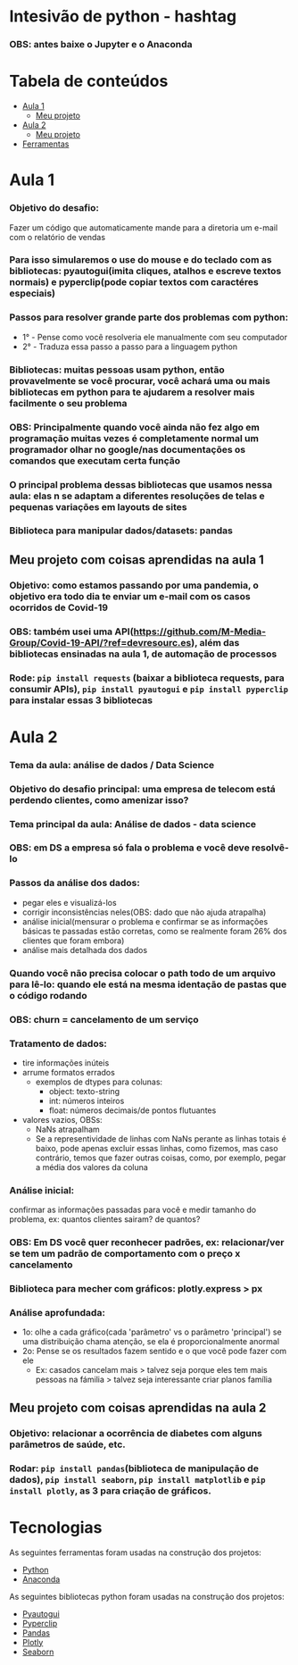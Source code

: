 # Intesivão de python - hashtag 
### OBS: antes baixe o Jupyter e o Anaconda
Tabela de conteúdos
=================
<!--ts-->
   * [Aula 1](#aula-1)
       * [Meu projeto](#meu-projeto-com-coisas-aprendidas-na-aula-1)
   * [Aula 2](#aula-2)
       * [Meu projeto](#meu-projeto-com-coisas-aprendidas-na-aula-2)
   * [Ferramentas](#tecnologias)
<!--te-->
# Aula 1
### Objetivo do desafio:
Fazer um código que automaticamente mande para a diretoria um e-mail com o relatório de vendas
### Para isso simularemos o use do mouse e do teclado com as bibliotecas: pyautogui(imita cliques, atalhos e escreve textos normais) e pyperclip(pode copiar textos com caractéres especiais)
### Passos para resolver grande parte dos problemas com python:
- 1° - Pense como você resolveria ele manualmente com seu computador
- 2° - Traduza essa passo a passo para a linguagem python
### Bibliotecas: muitas pessoas usam python, então provavelmente se você procurar, você achará uma ou mais bibliotecas em python para te ajudarem a resolver mais facilmente o seu problema
### OBS: Principalmente quando você ainda não fez algo em programação muitas vezes é completamente normal um programador olhar no google/nas documentações os comandos que executam certa função
### O  principal problema dessas bibliotecas que usamos nessa aula: elas n se adaptam a diferentes resoluções de telas e pequenas variações em layouts de sites
### Biblioteca para manipular dados/datasets: pandas

## Meu projeto com coisas aprendidas na aula 1
### Objetivo: como estamos passando por uma pandemia, o objetivo era todo dia te enviar um e-mail com os casos ocorridos de Covid-19
### OBS: também usei uma API(https://github.com/M-Media-Group/Covid-19-API/?ref=devresourc.es), além das bibliotecas ensinadas na aula 1, de automação de processos
### Rode: ```pip install requests``` (baixar a biblioteca requests, para consumir APIs), ```pip install pyautogui``` e ```pip install pyperclip``` para instalar essas 3 bibliotecas
# Aula 2
### Tema da aula: análise de dados / Data Science
### Objetivo do desafio principal: uma empresa de telecom está perdendo clientes, como amenizar isso?
### Tema principal da aula: Análise de dados - data science
### OBS: em DS a empresa só fala o problema e você deve resolvê-lo
### Passos da análise dos dados:
- pegar eles e visualizá-los
- corrigir inconsistências neles(OBS: dado que não ajuda atrapalha)
- análise inicial(mensurar o problema e confirmar se as informações básicas te passadas estão corretas, como se realmente foram 26% dos clientes que foram embora)
- análise mais detalhada dos dados
### Quando você não precisa colocar o path todo de um arquivo para lê-lo: quando ele está na mesma identação de pastas que o código rodando
### OBS: churn = cancelamento de um serviço
### Tratamento de dados:
- tire informações inúteis
- arrume formatos errados
    - exemplos de dtypes para colunas:
        - object: texto-string
        - int: números inteiros
        - float: números decimais/de pontos flutuantes
- valores vazios, OBSs:
    - NaNs atrapalham 
    - Se a representividade de linhas com NaNs perante as linhas totais é baixo, pode apenas excluir essas linhas, como fizemos, mas caso contrário, temos que fazer outras coisas, como, por exemplo, pegar a média dos valores da coluna
### Análise inicial:
confirmar as informações passadas para você e medir tamanho do problema, ex: quantos clientes sairam? de quantos?
### OBS: Em DS você quer reconhecer padrões, ex: relacionar/ver se tem um padrão de comportamento com o preço x cancelamento
### Biblioteca para mecher com gráficos: plotly.express > px
### Análise aprofundada:
- 1o: olhe a cada gráfico(cada 'parâmetro' vs o parâmetro 'principal') se uma distribuição chama atenção, se ela é proporcionalmente anormal
- 2o: Pense se os resultados fazem sentido e o que você pode fazer com ele
    - Ex: casados cancelam mais > talvez seja porque eles tem mais pessoas na fámilia > talvez seja interessante criar planos família
## Meu projeto com coisas aprendidas na aula 2
### Objetivo: relacionar a ocorrência de diabetes com alguns parâmetros de saúde, etc.
### Rodar: ```pip install pandas```(biblioteca de manipulação de dados), ```pip install seaborn```, ```pip install matplotlib``` e ```pip install plotly```, as 3 para criação de gráficos.
# Tecnologias

As seguintes ferramentas foram usadas na construção dos projetos:

- [Python](https://www.python.org/)
- [Anaconda](https://www.anaconda.com/)

As seguintes bibliotecas python foram usadas na construção dos projetos:

- [Pyautogui](https://pypi.org/project/PyAutoGUI/)
- [Pyperclip](https://pypi.org/project/pyperclip3/)
- [Pandas](https://pypi.org/project/pandas2/)
- [Plotly](https://pypi.org/project/plotly/)
- [Seaborn](https://pypi.org/project/seaborn/)
